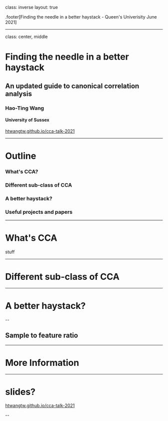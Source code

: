 class: inverse
layout: true

.footer[Finding the needle in a better haystack - Queen's Univerisity June 2021]

---

class: center, middle

# Finding the needle in a better haystack

## An updated guide to canonical correlation analysis

### Hao-Ting Wang

#### University of Sussex

[htwangtw.github.io/cca-talk-2021](https://htwangtw.github.io/cca-talk-2021)

---

# Outline

### What's CCA?
### Different sub-class of CCA
### A better haystack?
### Useful projects and papers

---

# What's CCA

stuff

---

# Different sub-class of CCA

---

# A better haystack?

--

## Sample to feature ratio

---

# More Information

---

# slides?

[htwangtw.github.io/cca-talk-2021](https://htwangtw.github.io/cca-talk-2021)

--
